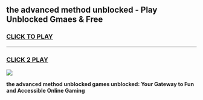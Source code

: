 
## the advanced method unblocked - Play Unblocked Gmaes & Free
<h3>
<a href="https://news.freeplayer.one?title=the_advanced_method_unblocked&ref=16F">CLICK TO PLAY</a></h3>
<hr>

<h3>
<a href="https://news.freeplayer.one?title=the_advanced_method_unblocked&ref=16F">CLICK 2 PLAY</a>
  
</h3>

<a href="https://news.freeplayer.one?title=the_advanced_method_unblocked&ref=16F/"><img src="https://clearcache.store/games.png"></a>


**the advanced method unblocked games unblocked: Your Gateway to Fun and Accessible Online Gaming**
